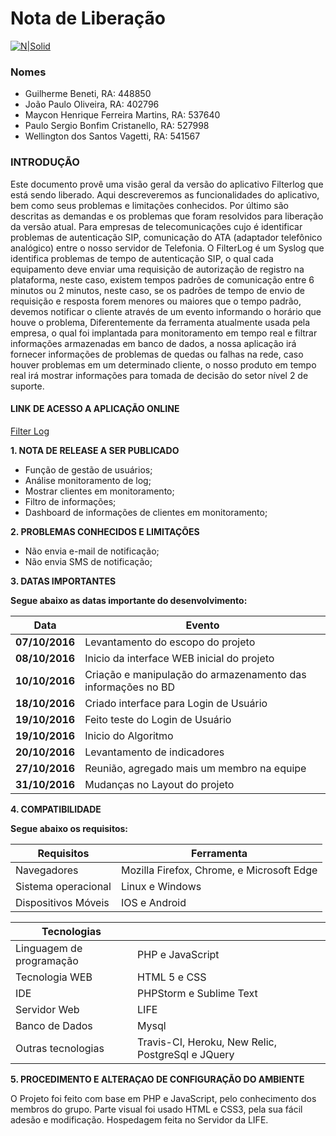 # Nota de Liberação

[![N|Solid](http://boredzo.org/blog/wp-content/uploads/2008/02/network-128.png)](http://)

### Nomes

* Guilherme Beneti, RA: 448850
* João Paulo Oliveira, RA: 402796
* Maycon Henrique Ferreira Martins, RA: 537640
* Paulo Sergio Bonfim Cristanello, RA: 527998
* Wellington dos Santos Vagetti, RA: 541567

### INTRODUÇÃO

Este documento provê uma visão geral da versão do aplicativo Filterlog que está sendo liberado. Aqui descreveremos as funcionalidades do aplicativo, bem como seus problemas e limitações conhecidos. Por último são descritas as demandas e os problemas que foram resolvidos para liberação da versão atual.
Para empresas de telecomunicações cujo é identificar problemas de autenticação SIP, comunicação do ATA (adaptador telefônico analógico) entre o nosso servidor de Telefonia. 
O FilterLog é um Syslog que identifica problemas de tempo de autenticação SIP, o qual cada equipamento deve enviar uma requisição de autorização de registro na plataforma, neste caso, existem tempos padrões de comunicação entre 6 minutos ou 2 minutos, neste caso, se os padrões de tempo de envio de requisição e resposta forem menores ou maiores que o tempo padrão, devemos notificar o cliente através de um evento informando o horário que houve o problema, Diferentemente da ferramenta 
atualmente usada pela empresa, o qual foi implantada para monitoramento em tempo real e filtrar informações armazenadas em banco de dados, a nossa aplicação irá fornecer informações de problemas de quedas ou falhas na rede, caso houver problemas em um
determinado cliente, o nosso produto em tempo real irá mostrar informações para tomada de decisão do setor nível 2 de suporte.

#### LINK DE ACESSO A APLICAÇÃO ONLINE


[Filter Log](http://)


**1. NOTA DE RELEASE A SER PUBLICADO**


* Função de gestão de usuários;
* Análise monitoramento de log;
* Mostrar clientes em monitoramento;
* Filtro de informações;
* Dashboard de informações de clientes em monitoramento; 

**2. PROBLEMAS CONHECIDOS E LIMITAÇÕES**

* Não envia e-mail de notificação;
* Não envia SMS de notificação;

**3.	DATAS IMPORTANTES** 

**Segue abaixo as datas importante do desenvolvimento:**

|Data| Evento|                  
|--------------|------------------------------------------------------------|
|**07/10/2016**|Levantamento do escopo do projeto|
|**08/10/2016**|Inicio da interface WEB inicial do projeto|
|**10/10/2016**|Criação e manipulação do armazenamento das informações no BD|
|**18/10/2016**|Criado interface para Login de Usuário|
|**19/10/2016**|Feito teste do Login de Usuário|
|**19/10/2016**|Inicio do Algoritmo|
|**20/10/2016**|Levantamento de indicadores|
|**27/10/2016**|Reunião, agregado mais um membro na equipe|
|**31/10/2016**|Mudanças no Layout do projeto|

**4. COMPATIBILIDADE** 

**Segue abaixo os requisitos:**

|Requisitos|Ferramenta|
|-----------|----------------------------------------|
|Navegadores|Mozilla Firefox, Chrome, e Microsoft Edge|
|Sistema operacional|Linux e Windows| 
|Dispositivos Móveis|IOS e Android| 

|**Tecnologias**|   				                           |
|------------------------|-----------------------------|
|Linguagem de programação|PHP e JavaScript|
|Tecnologia WEB	         |HTML 5 e CSS|
|IDE                     |PHPStorm e Sublime Text|
|Servidor Web            | LIFE|
|Banco de Dados          | Mysql|
|Outras tecnologias      | Travis-CI, Heroku, New Relic, PostgreSql e JQuery|



**5. PROCEDIMENTO E ALTERAÇAO DE CONFIGURAÇÃO DO AMBIENTE**

O Projeto foi feito com base em PHP e JavaScript, pelo conhecimento dos membros do grupo. Parte visual foi usado HTML e CSS3, pela sua fácil adesão e modificação. 
Hospedagem feita no Servidor da LIFE.

